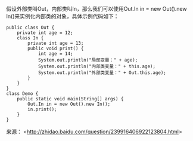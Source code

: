 假设外部类叫Out，内部类叫In，那么我们可以使用Out.In in = new Out().new In()来实例化内部类的对象，具体示例代码如下：

```
public class Out {
    private int age = 12;
    class In {
        private int age = 13;
        public void print() {
            int age = 14;
            System.out.println("局部变量：" + age);
            System.out.println("内部类变量：" + this.age);
            System.out.println("外部类变量：" + Out.this.age);
        }
    }
}
class Demo {
    public static void main(String[] args) {
        Out.In in = new Out().new In();
        in.print();
    }
}
```

来源： <<http://zhidao.baidu.com/question/239916406922123804.html>>

 